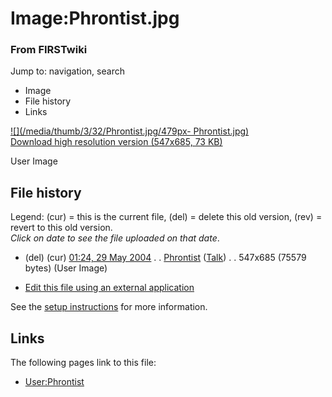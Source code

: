 

# Image:Phrontist.jpg

### From FIRSTwiki

Jump to: navigation, search

  * Image
  * File history
  * Links

[![](/media/thumb/3/32/Phrontist.jpg/479px-
Phrontist.jpg)](/media/3/32/Phrontist.jpg)  
[Download high resolution version (547x685, 73 KB)](/media/3/32/Phrontist.jpg)

User Image

## File history

Legend: (cur) = this is the current file, (del) = delete this old version,
(rev) = revert to this old version.  
_Click on date to see the file uploaded on that date_.

  * (del) (cur) [01:24, 29 May 2004](/media/3/32/Phrontist.jpg "/media/3/32/Phrontist.jpg" ) . . [Phrontist](User:Phrontist "User:Phrontist" ) ([Talk](User_talk:Phrontist "User talk:Phrontist" )) . . 547x685 (75579 bytes) (User Image)
  

  * [Edit this file using an external application](/index.php?title=Image:Phrontist.jpg&action=edit&externaledit=true&mode=file "Image:Phrontist.jpg" )

See the [setup
instructions](http://meta.wikimedia.org/wiki/Help:External_editors
"http://meta.wikimedia.org/wiki/Help:External_editors" ) for more information.

## Links

The following pages link to this file:

  * [User:Phrontist](User:Phrontist "User:Phrontist" )

